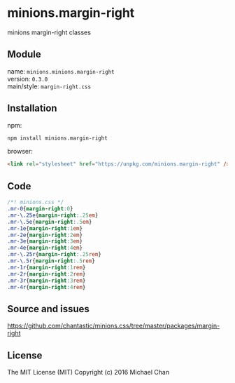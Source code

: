 # minions.margin-right
minions margin-right classes

## Module
name: `minions.minions.margin-right`  
version: `0.3.0`  
main/style: `margin-right.css`  

## Installation
npm:
```bash
npm install minions.margin-right
```

browser:
```html
<link rel="stylesheet" href="https://unpkg.com/minions.margin-right" />
```

## Code
```css
/*! minions.css */
.mr-0{margin-right:0}
.mr-\.25e{margin-right:.25em}
.mr-\.5e{margin-right:.5em}
.mr-1e{margin-right:1em}
.mr-2e{margin-right:2em}
.mr-3e{margin-right:3em}
.mr-4e{margin-right:4em}
.mr-\.25r{margin-right:.25rem}
.mr-\.5r{margin-right:.5rem}
.mr-1r{margin-right:1rem}
.mr-2r{margin-right:2rem}
.mr-3r{margin-right:3rem}
.mr-4r{margin-right:4rem}

```

## Source and issues

https://github.com/chantastic/minions.css/tree/master/packages/margin-right

## License

The MIT License (MIT)
Copyright (c) 2016 Michael Chan